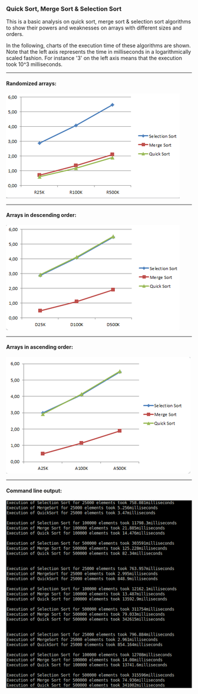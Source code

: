 ### Quick Sort, Merge Sort & Selection Sort
This is a basic analysis on quick sort, merge sort & selection sort algorithms to show their powers and weaknesses on arrays with different sizes and orders. 


In the following, charts of the execution time of these algorithms are shown. Note that the left axis represents the time in milliseconds in a logarithmically scaled fashion.
For instance '3' on the left axis means that the execution took 10^3 milliseconds.
___
#### Randomized arrays:
![alt text](https://github.com/Ulkudas/algorithms-data-structures-collection/blob/master/Quick%20Sort%2C%20Merge%20Sort%2C%20Selection%20Sort/Randomized.PNG "Chart 1")
___

#### Arrays in descending order:
![alt text](https://github.com/Ulkudas/algorithms-data-structures-collection/blob/master/Quick%20Sort%2C%20Merge%20Sort%2C%20Selection%20Sort/Descending.PNG "Chart 2")
___

#### Arrays in ascending order:
![alt text](https://github.com/Ulkudas/algorithms-data-structures-collection/blob/master/Quick%20Sort%2C%20Merge%20Sort%2C%20Selection%20Sort/Ascending.PNG "Chart 3")
___

#### Command line output:
![alt text](https://github.com/Ulkudas/algorithms-data-structures-collection/blob/master/Quick%20Sort%2C%20Merge%20Sort%2C%20Selection%20Sort/Command%20line%20output.png "Command line output")

